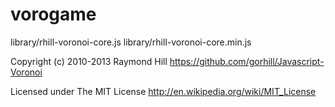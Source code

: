 # vorogame

library/rhill-voronoi-core.js
library/rhill-voronoi-core.min.js

Copyright (c) 2010-2013 Raymond Hill https://github.com/gorhill/Javascript-Voronoi

Licensed under The MIT License http://en.wikipedia.org/wiki/MIT_License
